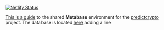 [![Netlify Status](https://api.netlify.com/api/v1/badges/3ad8a117-cd7e-41a5-b32b-e175049e0224/deploy-status)](https://app.netlify.com/sites/elated-northcutt-6cf4dd/deploys)

[This is a guide](https://predictcryptodb-quickstart.com/) to the shared **Metabase** environment for the [predictcrypto](https://www.predictcrypto.org/) project. The database is located [here](https://predictcryptodb.com/)
adding a line
